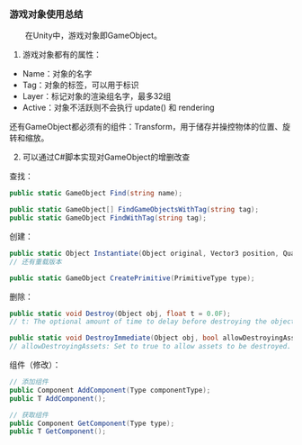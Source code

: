 ### 游戏对象使用总结
　　在Unity中，游戏对象即GameObject。

 1. 游戏对象都有的属性：

   + Name：对象的名字
   + Tag：对象的标签，可以用于标识
   + Layer：标记对象的渲染组名字，最多32组
   + Active：对象不活跃则不会执行 update() 和 rendering
   
   还有GameObject都必须有的组件：Transform，用于储存并操控物体的位置、旋转和缩放。
 
 
 2. 可以通过C#脚本实现对GameObject的增删改查

 查找：
 ```c#
 public static GameObject Find(string name);                             // 通过名字查找

 public static GameObject[] FindGameObjectsWithTag(string tag);          // 通过Tag查找多个对象
 public static GameObject FindWithTag(string tag);                       // 通过Tag查找单个对象
 ```
 
 创建：
 ```c#
 public static Object Instantiate(Object original, Vector3 position, Quaternion rotation);
 // 还有重载版本
 
 public static GameObject CreatePrimitive(PrimitiveType type);
 ```
 
 删除：
 ```c#
 public static void Destroy(Object obj, float t = 0.0F);
 // t: The optional amount of time to delay before destroying the object.
 
 public static void DestroyImmediate(Object obj, bool allowDestroyingAssets = false);
 // allowDestroyingAssets: Set to true to allow assets to be destroyed.
 ```
 
 组件（修改）： 
 ```c#
 // 添加组件
 public Component AddComponent(Type componentType);
 public T AddComponent();
 
 // 获取组件
 public Component GetComponent(Type type);
 public T GetComponent();
 ```     


 